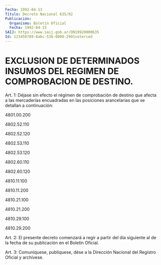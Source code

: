 ```yaml
---
Fecha: 1992-04-13
Título: Decreto Nacional 635/92
Publicación:
  Organismo: Boletín Oficial
  Fecha: 1992-04-15
SAIJ: https://www.saij.gob.ar/DN19920000635
Id: 123456789-0abc-536-0000-2991soterced
---
```

# EXCLUSION DE DETERMINADOS INSUMOS DEL REGIMEN DE COMPROBACION DE DESTINO.

<a id="1"></a>
Art. 1: Déjase sin efecto el régimen de comprobación de destino que   afecta  a  las  mercaderías  encuadradas  en  las  posiciones arancelarias que se detallan a continuación:

4801.00.200

4802.52.110

4802.52.120

4802.53.110

4802.53.120

4802.60.110

4802.60.120

4810.11.100

4810.11.200

4810.21.100

4810.21.200

4810.29.100

4810.29.200

<a id="2"></a>
Art. 2: El presente decreto comenzará a regir a partir del día siguiente  al  de la fecha de su publicación en el Boletín Oficial.

<a id="3"></a>
Art.  3: Comuníquese, publíquese, dése a la Dirección Nacional del Registro Oficial y archívese.
